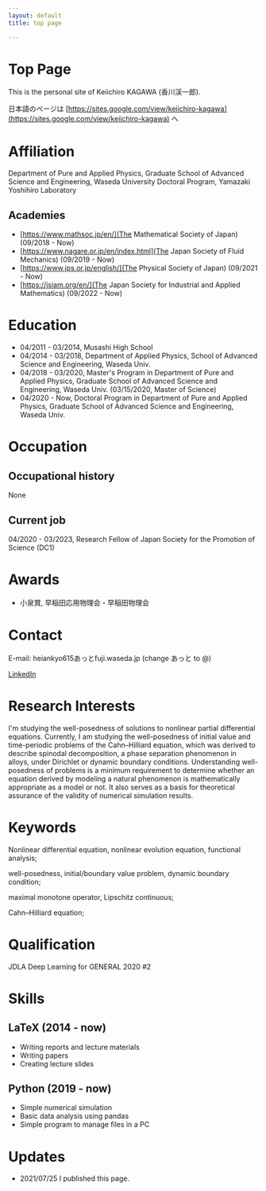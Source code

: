 ```yaml
---
layout: default
title: top page

---
```


# Top Page

This is the personal site of Keiichiro KAGAWA (香川渓一郎).

日本語のページは [https://sites.google.com/view/keiichiro-kagawa](https://sites.google.com/view/keiichiro-kagawa) へ

# Affiliation

Department of Pure and Applied Physics, Graduate School of Advanced Science and Engineering, Waseda University
Doctoral Program, Yamazaki Yoshihiro Laboratory

## Academies

- [https://www.mathsoc.jp/en/](The Mathematical Society of Japan) (09/2018 - Now)
- [https://www.nagare.or.jp/en/index.html](The Japan Society of Fluid Mechanics) (09/2019 - Now)
- [https://www.jps.or.jp/english/](The Physical Society of Japan) (09/2021 - Now)
- [https://jsiam.org/en/](The Japan Society for Industrial and Applied Mathematics) (09/2022 - Now)

# Education

- 04/2011 - 03/2014, Musashi High School
- 04/2014 - 03/2018, Department of Applied Physics, School of Advanced Science and Engineering, Waseda Univ.
- 04/2018 - 03/2020, Master's Program in Department of Pure and Applied Physics, Graduate School of Advanced Science and Engineering, Waseda Univ. (03/15/2020, Master of Science)
- 04/2020 - Now, Doctoral Program in Department of Pure and Applied Physics, Graduate School of Advanced Science and Engineering, Waseda Univ.

# Occupation

## Occupational history

None

## Current job

04/2020 - 03/2023, Research Fellow of Japan Society for the Promotion of Science (DC1)

# Awards

- 小泉賞, 早稲田応用物理会・早稲田物理会

# Contact

E-mail: heiankyo615あっとfuji.waseda.jp (change あっと to @)

[LinkedIn](https://www.linkedin.com/in/%E6%B8%93%E4%B8%80%E9%83%8E-%E9%A6%99%E5%B7%9D-78768a183/)

# Research Interests

I'm studying the well-posedness of solutions to nonlinear partial differential equations. Currently, I am studying the well-posedness of initial value and time-periodic problems of the Cahn–Hilliard equation, which was derived to describe spinodal decomposition, a phase separation phenomenon in alloys, under Dirichlet or dynamic boundary conditions. Understanding well-posedness of problems is a minimum requirement to determine whether an equation derived by modeling a natural phenomenon is mathematically appropriate as a model or not. It also serves as a basis for theoretical assurance of the validity of numerical simulation results.

# Keywords

Nonlinear differential equation, nonlinear evolution equation, functional analysis;

well-posedness, initial/boundary value problem, dynamic boundary condition;

maximal monotone operator, Lipschitz continuous;

Cahn–Hilliard equation;

# Qualification

JDLA Deep Learning for GENERAL 2020 #2

# Skills

## LaTeX (2014 - now)

- Writing reports and lecture materials
- Writing papers
- Creating lecture slides

## Python (2019 - now)

- Simple numerical simulation
- Basic data analysis using pandas
- Simple program to manage files in a PC

# Updates

- 2021/07/25    I published this page.
